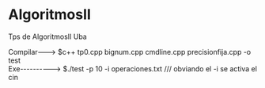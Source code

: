 # AlgoritmosII
Tps de AlgoritmosII Uba

Compilar---> $c++ tp0.cpp bignum.cpp cmdline.cpp precisionfija.cpp -o test <br>
Exe----------> $./test -p 10 -i operaciones.txt /// obviando el -i se activa el cin 
